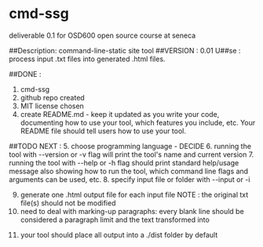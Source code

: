 # cmd-ssg
deliverable 0.1 for OSD600 open source course at seneca

##Description: command-line-static site tool 
##VERSION    : 0.01
U##se        : process input .txt files into generated .html files.

##DONE       :
1. cmd-ssg
2. github repo created
3. MIT license chosen
4. create README.md - keep it updated as you write your code, documenting how to use your tool, which features you include, etc. Your README file should tell users how to use your tool.

##TODO NEXT  :
5. choose programming language - DECIDE
6. running the tool with --version or -v flag will print the tool's name and current version
7. running the tool with --help or -h flag should print standard help/usage message
   also showing how to run the tool, which command line flags and arguments can be used, etc.
8. specify input file or folder with --input or -i

9. generate one .html output file for each input file
   NOTE       : the original txt file(s) should not be modified
10. need to deal with marking-up paragraphs: every blank line should be considered a paragraph limit and the text transformed into <p>
11. your tool should place all output into a ./dist folder by default
